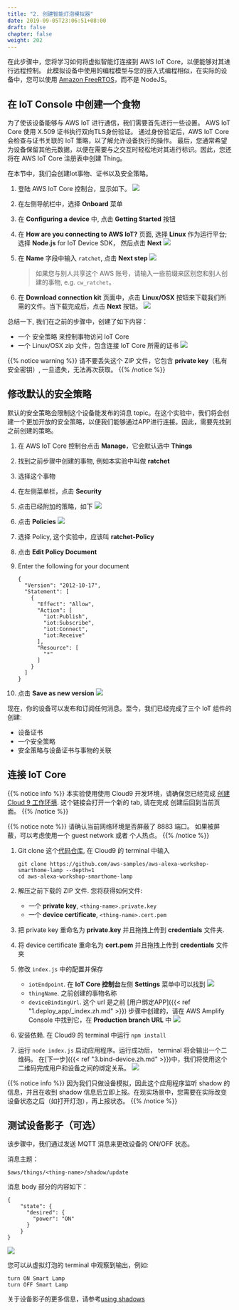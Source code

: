 ```yaml
---
title: "2. 创建智能灯泡模拟器"
date: 2019-09-05T23:06:51+08:00
draft: false
chapter: false
weight: 202
---
```


在此步骤中，您将学习如何将虚拟智能灯连接到 AWS IoT Core，以便能够对其进行远程控制。
此模拟设备中使用的编程模型与您的嵌入式编程相似，在实际的设备中，您可以使用 [Amazon FreeRTOS](https://aws.amazon.com/freertos/)，而不是 NodeJS。

## 在 IoT Console 中创建一个食物
为了使该设备能够与 AWS IoT 进行通信，我们需要首先进行一些设置。 AWS IoT Core 使用 X.509 证书执行双向TLS身份验证。 通过身份验证后，AWS IoT Core 会检查与证书关联的 IoT 策略，以了解允许设备执行的操作。 最后，您通常希望为设备保留其他元数据，以便在需要与之交互时轻松地对其进行标识。因此，您还将在 AWS IoT Core 注册表中创建 Thing。

在本节中，我们会创建Iot事物、证书以及安全策略。

1. 登陆 AWS IoT Core 控制台，显示如下。
![](/images/smart-home/simulator/simulator-1.png)

1. 在左侧导航栏中，选择 **Onboard** 菜单

1. 在 **Configuring a device** 中, 点击 **Getting Started** 按钮

1. 在 **How are you connecting to AWS IoT?** 页面, 选择 **Linux** 作为运行平台; 选择 **Node.js** for IoT 
Device SDK， 然后点击 **Next**
![](/images/smart-home/simulator/simulator-3.png)

1. 在 **Name** 字段中输入 `ratchet`, 点击 **Next step** 
![](/images/smart-home/simulator/simulator-5.png)

    > 如果您与别人共享这个 AWS 账号，请输入一些前缀来区别您和别人创建的事物, e.g. `cw_ratchet`。

1. 在 **Download connection kit** 页面中，点击 **Linux/OSX** 按钮来下载我们所需的文件。当下载完成后，点击 **Next** 按钮。
![](/images/smart-home/simulator/simulator-6.png)


总结一下, 我们在之前的步骤中，创建了如下内容：  
   
- 一个 安全策略 来控制事物访问 IoT Core
- 一个 Linux/OSX zip 文件，包含连接 IoT Core 所需的证书
   ![](/images/smart-home/simulator/simulator-8.png)

{{% notice warning %}}
请不要丢失这个 ZIP 文件，它包含 **private key**（私有安全密钥）, 一旦遗失，无法再次获取。
{{% /notice %}}

## 修改默认的安全策略
默认的安全策略会限制这个设备能发布的消息 topic。在这个实验中，我们将会创建一个更加开放的安全策略，以便我们能够通过APP进行连接。因此，需要先找到
之前创建的策略。

1. 在 AWS IoT Core 控制台点击 **Manage**，它会默认选中 **Things**

1. 找到之前步骤中创建的事物, 例如本实验中叫做 **ratchet**

1. 选择这个事物

1. 在左侧菜单栏，点击 **Security**

1. 点击已经附加的策略，如下
![](/images/smart-home/simulator/simulator-15.png)

1. 点击 **Policies**
![](/images/smart-home/simulator/simulator-16.png)

1. 选择 Policy, 这个实验中，应该叫 **ratchet-Policy**

1. 点击 **Edit Policy Document**

1. Enter the following for your document
    ```
    {
      "Version": "2012-10-17",
      "Statement": [
        {
          "Effect": "Allow",
          "Action": [
            "iot:Publish",
            "iot:Subscribe",
            "iot:Connect",
            "iot:Receive"
          ],
          "Resource": [
            "*"
          ]
        }
      ]
    }
    ```

1. 点击 **Save as new version**
![](/images/smart-home/simulator/simulator-17.png)

现在，你的设备可以发布和订阅任何消息。至今，我们已经完成了三个 IoT 组件的创建:

* 设备证书
* 一个安全策略
* 安全策略与设备证书与事物的关联

## 连接 IoT Core

{{% notice info %}}
本实验使用使用 Cloud9 开发环境，请确保您已经完成
<a href="/zh/getting-started/create-cloud9-env/" target="_blank">创建 Cloud 9 工作环境</a>. 这个链接会打开一个新的 tab, 请在完成
创建后回到当前页面。
{{% /notice %}}

{{% notice note %}}
请确认当前网络环境是否屏蔽了 8883 端口。 如果被屏蔽，可以考虑使用一个 guest network 或者 个人热点。
{{% /notice %}}

1. Git clone 这个[代码仓库](https://github.com/aws-samples/aws-alexa-workshop-smarthome-lamp), 在 Cloud9 的 terminal 中输入
    ```
    git clone https://github.com/aws-samples/aws-alexa-workshop-smarthome-lamp --depth=1
    cd aws-alexa-workshop-smarthome-lamp
    ```

1. 解压之前下载的 ZIP 文件. 您将获得如何文件:
   - 一个 **private key**, `<thing-name>.private.key`
   - 一个 **device certificate**, `<thing-name>.cert.pem`

1. 把 private key 重命名为 **private.key** 并且拖拽上传到 **credentials** 文件夹. 

1. 将 device certificate 重命名为 **cert.pem** 并且拖拽上传到 **credentials** 文件夹

1. 修改 `index.js` 中的配置并保存
    - `iotEndpoint`. 在 **IoT Core 控制台**左侧 **Settings** 菜单中可以找到
    ![](/images/smart-home/simulator/simulator-18.png?width=500)
    - `thingName`. 之前创建的事物名称
    - `deviceBindingUrl`. 这个 url 是之前 [用户绑定APP]({{< ref "1.deploy_app/_index.zh.md" >}}) 步骤中创建的，请在 AWS 
    Amplify Console 中找到它，在 **Production branch URL** 中
    ![](/images/smart-home/amplify-url.png?width=500)

1. 安装依赖. 在 Cloud9 的 terminal 中运行 `npm install`

1. 运行 `node index.js` 启动应用程序。运行成功后， terminal 将会输出一个二维码。 在[下一步]({{< ref "3.bind-device.zh.md" >}})中，我们将使用这个二维码完成用户和设备之间的绑定关系。
    ![](/images/smart-home/simulator/qrcode-terminal.png?width=400)

{{% notice info %}}
因为我们只做设备模拟，因此这个应用程序监听 shadow 的信息，并且在收到 shadow 信息后立即上报。在现实场景中，您需要在实际改变设备状态之后（如打开灯泡），再上报状态。
{{% /notice  %}}

## 测试设备影子（可选）

该步骤中，我们通过发送 MQTT 消息来更改设备的 ON/OFF 状态。

消息主题：
```
$aws/things/<thing-name>/shadow/update
```

消息 body 部分的内容如下： 
```
{
    "state": {
      "desired": {
        "power": "ON"
      }
    }
}
```
![](/images/smart-home/simulator/simulator-19.png)

您可以从虚拟灯泡的 terminal 中观察到输出，例如:
```
turn ON Smart Lamp
turn OFF Smart Lamp
```

关于设备影子的更多信息，请参考[using shadows](https://docs.aws.amazon.com/zh_cn/iot/latest/developerguide/using-device-shadows.html)



